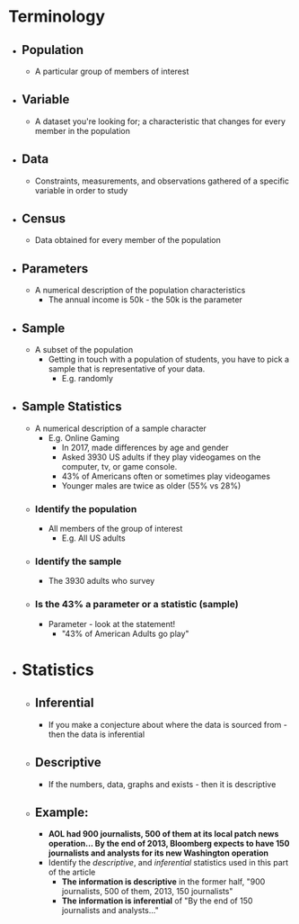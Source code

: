 # Terminology
- ## Population 
	- A particular group of members of interest
- ## Variable
	- A dataset you're looking for; a characteristic that changes for every member in the population
- ## Data
	- Constraints, measurements, and observations gathered of a specific variable in order to study
- ## Census
	- Data obtained for every member of the population
- ## Parameters
	- A numerical description of the population characteristics
		- The annual income is 50k - the 50k is the parameter
- ## Sample
	- A subset of the population
		- Getting in touch with a population of students, you have to pick a sample that is representative of your data.
			- E.g. randomly
- ## Sample Statistics
	- A numerical description of a sample character
		- E.g. Online Gaming
			- In 2017, made differences by age and gender
			- Asked 3930 US adults if they play videogames on the computer, tv, or game console.
			- 43% of Americans often or sometimes play videogames
			- Younger males are twice as older (55% vs 28%)
	- ### Identify the population
		- All members of the group of interest
			- E.g. All US adults
	- ### Identify the sample
		- The 3930 adults who survey
	- ### Is the 43% a parameter or a statistic (sample)
		- Parameter - look at the statement!
			- "43% of American Adults go play"
- # Statistics
	- ## Inferential
		- If you make a conjecture about where the data is sourced from - then the data is inferential
	- ## Descriptive
		- If the numbers, data, graphs and exists - then it is descriptive
	- ## Example:
		- **AOL had 900 journalists, 500 of them at its local patch news operation... By the end of 2013, Bloomberg expects to have 150 journalists and analysts for its new Washington operation**
		- Identify the *descriptive*, and *inferential* statistics used in this part of the article
			- **The information is descriptive** in the former half, "900 journalists, 500 of them, 2013, 150 journalists"
			- **The information is inferential** of "By the end of 150 journalists and analysts..."